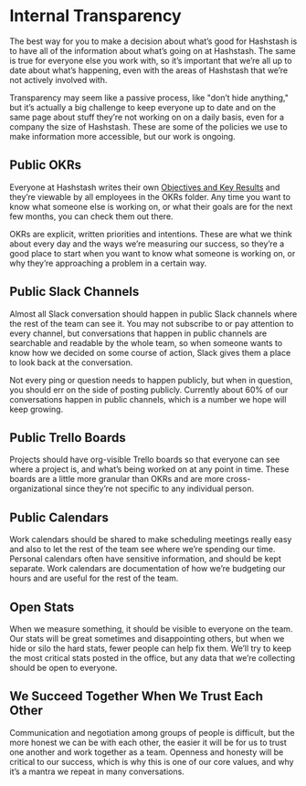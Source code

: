 # Internal Transparency

The best way for you to make a decision about what’s good for Hashstash is to have all of the information about what’s going on at Hashstash. The same is true for everyone else you work with, so it’s important that we’re all up to date about what’s happening, even with the areas of Hashstash that we’re not actively involved with.

Transparency may seem like a passive process, like "don’t hide anything," but it’s actually a big challenge to keep everyone up to date and on the same page about stuff they’re not working on on a daily basis, even for a company the size of Hashstash. These are some of the policies we use to make information more accessible, but our work is ongoing.

## Public OKRs

Everyone at Hashstash writes their own [Objectives and Key Results](https://github.com/clef/handbook/blob/master/Onboarding%20Documents/Objectives%20and%20Key%20Results.md) and they’re viewable by all employees in the OKRs folder. Any time you want to know what someone else is working on, or what their goals are for the next few months, you can check them out there.

OKRs are explicit, written priorities and intentions. These are what we think about every day and the ways we’re measuring our success, so they’re a good place to start when you want to know what someone is working on, or why they’re approaching a problem in a certain way.

## Public Slack Channels

Almost all Slack conversation should happen in public Slack channels where the rest of the team can see it. You may not subscribe to or pay attention to every channel, but conversations that happen in public channels are searchable and readable by the whole team, so when someone wants to know how we decided on some course of action, Slack gives them a place to look back at the conversation.

Not every ping or question needs to happen publicly, but when in question, you should err on the side of posting publicly. Currently about 60% of our conversations happen in public channels, which is a number we hope will keep growing.

## Public Trello Boards

Projects should have org-visible Trello boards so that everyone can see where a project is, and what’s being worked on at any point in time. These boards are a little more granular than OKRs and are more cross-organizational since they’re not specific to any individual person.

## Public Calendars

Work calendars should be shared to make scheduling meetings really easy and also to let the rest of the team see where we’re spending our time. Personal calendars often have sensitive information, and should be kept separate. Work calendars are documentation of how we’re budgeting our hours and are useful for the rest of the team.

## Open Stats

When we measure something, it should be visible to everyone on the team. Our stats will be great sometimes and disappointing others, but when we hide or silo the hard stats, fewer people can help fix them. We’ll try to keep the most critical stats posted in the office, but any data that we’re collecting should be open to everyone.

## We Succeed Together When We Trust Each Other

Communication and negotiation among groups of people is difficult, but the more honest we can be with each other, the easier it will be for us to trust one another and work together as a team. Openness and honesty will be critical to our success, which is why this is one of our core values, and why it’s a mantra we repeat in many conversations.
